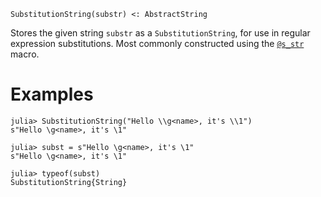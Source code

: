 ```
SubstitutionString(substr) <: AbstractString
```

Stores the given string `substr` as a `SubstitutionString`, for use in regular expression substitutions. Most commonly constructed using the [`@s_str`](@ref) macro.

# Examples

```jldoctest
julia> SubstitutionString("Hello \\g<name>, it's \\1")
s"Hello \g<name>, it's \1"

julia> subst = s"Hello \g<name>, it's \1"
s"Hello \g<name>, it's \1"

julia> typeof(subst)
SubstitutionString{String}
```
